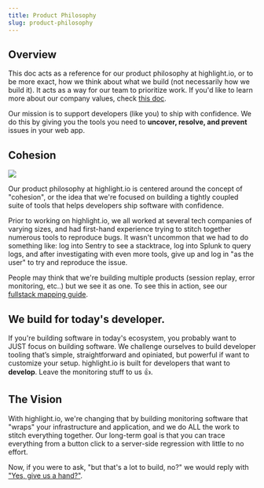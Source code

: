 ```yaml
---
title: Product Philosophy
slug: product-philosophy
---
```


## Overview

This doc acts as a reference for our product philosophy at highlight.io, or to be more exact, how we think about what we build (not necessarily how we build it). It acts as a way for our team to prioritize work. If you'd like to learn more about our company values, check [this doc](./1_values.md).

Our mission is to support developers (like you) to ship with confidence. We do this by giving you the tools you need to **uncover, resolve, and prevent** issues in your web app.

## Cohesion

![](/images/Cohesion720.gif)

Our product philosophy at highlight.io is centered around the concept of "cohesion", or the idea that we're focused on building a tightly coupled suite of tools that helps developers ship software with confidence.

Prior to working on highlight.io, we all worked at several tech companies of varying sizes, and had first-hand experience trying to stitch together numerous tools to reproduce bugs. It wasn't uncommon that we had to do something like: log into Sentry to see a stacktrace, log into Splunk to query logs, and after investigating with even more tools, give up and log in "as the user" to try and reproduce the issue.

People may think that we're building multiple products (session replay, error monitoring, etc..) but we see it as one. To see this in action, see our [fullstack mapping guide](../../getting-started/2_frontend-backend-mapping.md).

## We build for today's developer.

If you're building software in today's ecosystem, you probably want to JUST focus on building software. We challenge ourselves to build developer tooling that’s simple, straightforward and opiniated, but powerful if want to customize your setup. highlight.io is built for developers that want to **develop**. Leave the monitoring stuff to us 👍.

## The Vision

With highlight.io, we're changing that by building monitoring software that "wraps" your infrastructure and application, and we do ALL the work to stitch everything together. Our long-term goal is that you can trace everything from a button click to a server-side regression with little to no effort.

Now, if you were to ask, "but that's a lot to build, no?" we would reply with ["Yes, give us a hand?"](https://careers.highlight.io).
